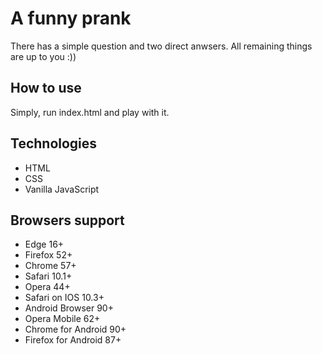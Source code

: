 # A funny prank
There has a simple question and two direct anwsers. All remaining things are up to you :))

## How to use
Simply, run index.html and play with it.

## Technologies
- HTML
- CSS
- Vanilla JavaScript

## Browsers support
- Edge 16+
- Firefox 52+
- Chrome 57+
- Safari 10.1+
- Opera 44+
- Safari on IOS 10.3+
- Android Browser 90+
- Opera Mobile 62+
- Chrome for Android 90+
- Firefox for Android 87+